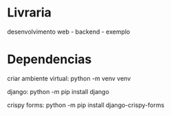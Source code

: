 # Livraria
desenvolvimento web - backend - exemplo


# Dependencias 

criar ambiente virtual: python -m venv venv

django: python -m pip install django

crispy forms: python -m pip install django-crispy-forms
